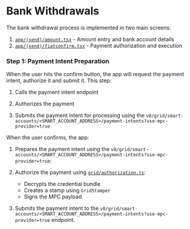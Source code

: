 # Bank Withdrawals

The bank withdrawal process is implemented in two main screens:

1. [`app/(send)/amount.tsx`](../app/(send)/amount.tsx) - Amount entry and bank account details
2. [`app/(send)/fiatconfirm.tsx`](../app/(send)/fiatconfirm.tsx) - Payment authorization and execution

### Step 1: Payment Intent Preparation

When the user hits the confirm button, the app will request the payment intent, authorize it and submit it. This step:

1. Calls the payment intent endpoint

2. Authorizes the payment 

3. Submits the payment intent for processing using the `v0/grid/smart-accounts/<SMART_ACCOUNT_ADDRESS>/payment-intents?use-mpc-provider=true`

When the user confirms, the app:

1. Prepares the payment intent using the `v0/grid/smart-accounts/<SMART_ACCOUNT_ADDRESS>/payment-intents?use-mpc-provider=true`:

2. Authorize the payment using [`grid/authorization.ts`](../grid/authorization.ts):
   - Decrypts the credential bundle
   - Creates a stamp using `GridStamper`
   - Signs the MPC payload

3. Submits the payment intent to the `v0/grid/smart-accounts/<SMART_ACCOUNT_ADDRESS>/payment-intents?use-mpc-provider=true` endpoint.
